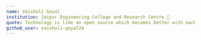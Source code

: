 ```yaml
---
name: Vaishali Goyal
institution: Jaipur Engineering College and Research Centre 🚩
quote: Technology is like an open source which becomes better with each contribution. So let's learn and grow together and make this world a better version of itself.
github_user: vaishali-goyal24
---
```

